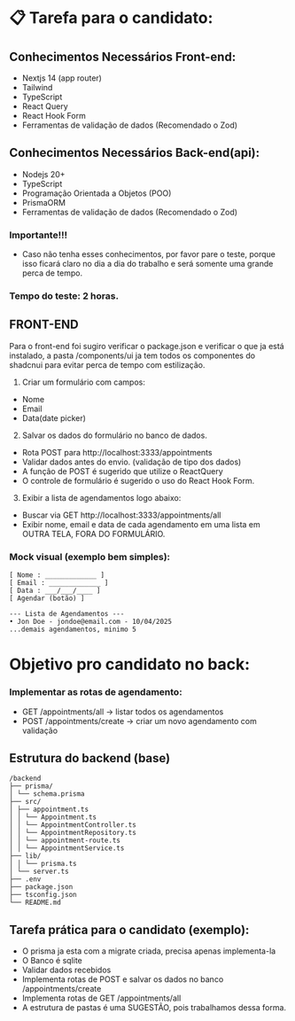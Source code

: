 # 📋 Tarefa para o candidato:

## Conhecimentos Necessários Front-end:

- Nextjs 14 (app router)
- Tailwind
- TypeScript
- React Query
- React Hook Form
- Ferramentas de validação de dados (Recomendado o Zod)

## Conhecimentos Necessários Back-end(api):

- Nodejs 20+
- TypeScript
- Programação Orientada a Objetos (POO)
- PrismaORM
- Ferramentas de validação de dados (Recomendado o Zod)

### Importante!!!

- Caso não tenha esses conhecimentos, por favor pare o teste, porque isso ficará claro no dia a dia do trabalho e será somente uma grande perca de tempo.

### Tempo do teste: 2 horas.

## FRONT-END

Para o front-end foi sugiro verificar o package.json e verificar o que ja está instalado,
a pasta /components/ui ja tem todos os componentes do shadcnui para evitar perca de tempo com estilização.

1. Criar um formulário com campos:

- Nome
- Email
- Data(date picker)

2. Salvar os dados do formulário no banco de dados.

- Rota POST para http://localhost:3333/appointments
- Validar dados antes do envio. (validação de tipo dos dados)
- A função de POST é sugerido que utilize o ReactQuery
- O controle de formulário é sugerido o uso do React Hook Form.

3. Exibir a lista de agendamentos logo abaixo:

- Buscar via GET http://localhost:3333/appointments/all
- Exibir nome, email e data de cada agendamento em uma lista em OUTRA TELA, FORA DO FORMULÁRIO.

### Mock visual (exemplo bem simples):

```
[ Nome : _____________ ]
[ Email : _____________ ]
[ Data : ___/___/____ ]
[ Agendar (botão) ]

--- Lista de Agendamentos ---
• Jon Doe - jondoe@email.com - 10/04/2025
...demais agendamentos, minimo 5
```

# Objetivo pro candidato no back:

### Implementar as rotas de agendamento:

- GET /appointments/all → listar todos os agendamentos
- POST /appointments/create → criar um novo agendamento com validação

## Estrutura do backend (base)

```
/backend
├── prisma/
│ └── schema.prisma
├── src/
│ ├── appointment.ts
│ │ └── Appointment.ts
│ │ └── AppointmentController.ts
│ │ └── AppointmentRepository.ts
│ │ └── appointment-route.ts
│ │ └── AppointmentService.ts
├── lib/
│ │ └── prisma.ts
│ └── server.ts
├── .env
├── package.json
├── tsconfig.json
└── README.md

```

## Tarefa prática para o candidato (exemplo):

- O prisma ja esta com a migrate criada, precisa apenas implementa-la
- O Banco é sqlite
- Validar dados recebidos
- Implementa rotas de POST e salvar os dados no banco /appointments/create
- Implementa rotas de GET /appointments/all
- A estrutura de pastas é uma SUGESTÃO, pois trabalhamos dessa forma.

